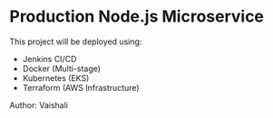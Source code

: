 # Production Node.js Microservice

This project will be deployed using:
- Jenkins CI/CD
- Docker (Multi-stage)
- Kubernetes (EKS)
- Terraform (AWS Infrastructure)

Author: Vaishali
